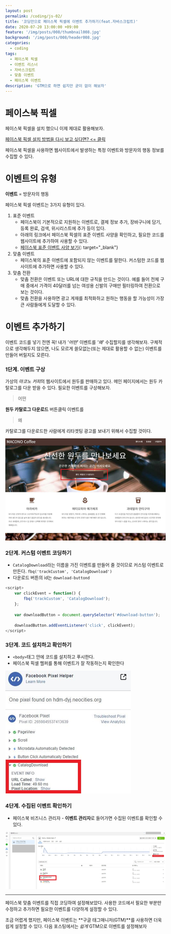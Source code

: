 ```yaml
---
layout: post
permalink: /coding/js-02/
title: '코딩만으로 페이스북 픽셀에 이벤트 추가하기(feat.자바스크립트)'
date: 2020-07-20 13:00:00 +09:00
feature: '/img/posts/008/thumbnail008.jpg'
background: '/img/posts/008/header008.jpg'
categories:
  - coding
tags:
  - 페이스북 픽셀
  - 이벤트 리스너
  - 자바스크립트
  - 맞춤 이벤트
  - 페이스북 이벤트
description: 'GTM으로 하면 쉽지만 굳이 없이 해보자'
---
```




# 페이스북 픽셀

페이스북 픽셀을 설치 했으니 이제 제대로 활용해보자.

<a target="_blank" class="in-posts-link" href="https://dayoon.world/marketing-03/">페이스북 픽셀 설치 방법을 다시 보고 싶다면? <= 클릭</a>

페이스북 픽셀을 사용하면 웹사이트에서 발생하는 특정 이벤트와 방문자의 행동 정보를 수집할 수 있다.



# 이벤트의 유형

**이벤트** = 방문자의 행동

페이스북 픽셀 이벤트는 3가지 유형이 있다.

1. 표준 이벤트
   - 페이스북이 기본적으로 지원하는 이벤트로, 결제 정보 추가, 장바구니에 담기, 등록 완료, 검색, 위시리스트에 추가 등이 있다.
   - 아래의 링크에서 페이스북 픽셀의 표준 이벤트 사양을 확인하고, 필요한 코드를 웹사이트에 추가하여 사용할 수 있다.
   - [페이스북 표준 이벤트 사양 보기](https://www.facebook.com/business/help/402791146561655?id=1205376682832142&helpref=faq_content){: target="_blank"}
2. 맞춤 이벤트
   - 페이스북의 표준 이벤트에 포함되지 않는 이벤트를 말한다. 커스텀한 코드를 웹사이트에 추가하면 사용할 수 있다.
3. 맞춤 전환
   - 맞춤 전환은 이벤트 또는 URL에 대한 규칙을 만드는 것이다. 예를 들어 전체 구매 중에서 가격이 40달러를 넘는 여성용 신발의 구매만 필터링하여 전환으로 보는 것이다.
   - 맞춤 전환을 사용하면 광고 게재를 최적화하고 원하는 행동을 할 가능성이 가장 큰 사람들에게 도달할 수 있다.



# 이벤트 추가하기

이벤트 코드를 넣기 전엔 꼭! 내가 *'어떤'* 이벤트를 *'왜'* 수집할지를 생각해보자. 구체적으로 생각해두지 않으면, 나도 모르게 쓸모없는(또는 제대로 활용할 수 없는) 이벤트를 만들어 버릴지도 모른다.



### 1단계. 이벤트 구상

가상의 *마코노 커피*의 웹사이트에서 원두를 판매하고 있다. 메인 페이지에서는 원두 카탈로그를 다운 받을 수 있다. 필요한 이벤트를 구상해보자.

> 어떤

**원두 카탈로그 다운로드** 버튼클릭 이벤트를

> 왜

카탈로그를 다운로드한 사람에게 리타겟팅 광고를 보내기 위해서 수집할 것이다.

![페이스북 픽셀 버튼클릭 이벤트](/img/posts/008/downloadbutton.JPG)



### 2단계. 커스텀 이벤트 코딩하기

* `CatalogDownload`라는 이름을 가진 이벤트를 만들어 줄 것이므로 커스텀 이벤트로 만든다.
  `fbq('trackCustom', 'CatalogDownload')`
* 다운로드 버튼의 id는 `download-buttond`

```javascript
<script>
	var clickEvent = function() {
		fbq('trackCustom', 'CatalogDownload');
	};

	var downloadButton = document.querySelector('#download-button');

	downloadButton.addEventListener('click', clickEvent);
</script>
```



### 3단계. 코드 설치하고 확인하기

* `<body>`태그 안에 코드를 설치하고 푸시한다.
* 페이스북 픽셀 헬퍼를 통해 이벤트가 잘 작동하는지 확인한다

![픽셀 헬퍼로 이벤트 확인](/img/posts/008/pixelhelper.JPG)



### 4단계. 수집된 이벤트 확인하기

* 페이스북 비즈니스 관리자 - **이벤트 관리자**로 들어가면 수집된 이벤트를 확인할 수 있다.

![이벤트 관리자](/img/posts/008/event.JPG)

---

페이스북 맞춤 이벤트를 직접 코딩하여 설정해보았다. 사용한 코드에서 필요한 부분만 수정하고 추가하면 필요한 이벤트를 다양하게 설정할 수 있다.

조금 어렵게 했지만, 페이스북 이벤트는 **구글 태그매니저(GTM)**를 사용하면 더욱 쉽게 설정할 수 있다. 다음 포스팅에서는 *쉽게*  GTM으로 이벤트를 설정해보자
